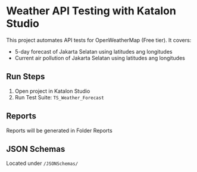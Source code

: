 # Weather API Testing with Katalon Studio
This project automates API tests for OpenWeatherMap (Free tier). It covers:
- 5-day forecast of Jakarta Selatan using latitudes ang longitudes
- Current air pollution of Jakarta Selatan using latitudes ang longitudes

## Run Steps
1. Open project in Katalon Studio  
2. Run Test Suite: `TS_Weather_Forecast`

## Reports
Reports will be generated in Folder Reports

## JSON Schemas
Located under `/JSONSchemas/`
